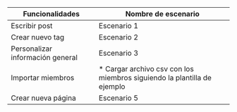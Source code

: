| Funcionalidades        | Nombre de escenario |
|-----------------------|---------------------|
| Escribir post          | Escenario 1         |
| Crear nuevo tag        | Escenario 2         |
| Personalizar información general| Escenario 3         |
| Importar miembros      | * Cargar archivo csv con los miembros siguiendo la plantilla de ejemplo         |
| Crear nueva página     | Escenario 5         |

